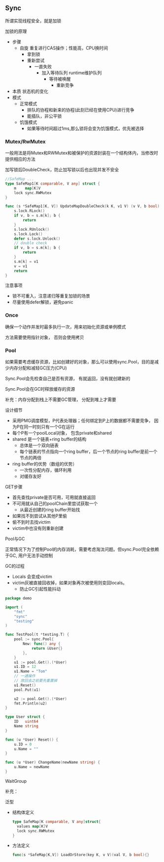 ##  Sync

所谓实现线程安全，就是加锁

加锁的原理

* 步骤
  * 自旋 重复进行CAS操作；性能高，CPU换时间
    * 拿到锁
    * 重新尝试
      * 一直失败
        * 加入等待队列 runtime维护队列
          * 等待被唤醒
            * 重新竞争
* 本质 状态机的变化
* 模式
  * 正常模式
    * 排队的协程和新来的协程(此刻已经在使用CPU)进行竞争
    * 能插队，非公平锁
  * 饥饿模式
    * 如果等待时间超过1ms,那么锁将会变为饥饿模式，优先被选择

### Mutex/RwMutex

一般用法是将Mutex和RWMutex和被保护的资源封装在一个结构体内，当修改时提供相应的方法

加写锁后DoubleCheck，防止加写锁以后也出现并发不安全

```go
//SafeMap ...
type SafeMap1[K comparable, V any] struct {
	m    map[K]V
	lock sync.RWMutex
}

func (s *SafeMap1[K, V]) UpdateMapDoubleCheck(k K, v1 V) (v V, b bool) {
	s.lock.RLock()
	if v, b = s.m[k]; b {
		return
	}
	s.lock.RUnlock()
	s.lock.Lock()
	defer s.lock.Unlock()
	// double check
	if v, b = s.m[k]; b {
		return
	}
	s.m[k] = v1
	v = v1
	return 
}
```

注意事项

* 锁不可重入，注意递归等重复加锁的场景
* 尽量使用defer解锁，避免panic

### Once

确保一个动作并发时最多执行一次，用来初始化资源或单例模式

方法需要使用指针对象， 否则会使用拷贝

### Pool

如果需要考虑缓存资源，比如创建好的对象，那么可以使用sync.Pool，目的是减少内存分配和减轻GC压力(CPU)

Sync.Pool会先检查自己是否有资源， 有就返回，没有就创建新的

Sync.Pool会在GC时释放缓存的资源

补充：内存分配到栈上不需要GC管理， 分配到堆上才需要

设计细节

* 采用PMG调度模型，P代表处理器；任何绑定到P上的数据都不需要竞争， 因为P在同一时刻只有一个G在运行
* 每个P有一个poolLocal对象， 包含private和shared
* shared 是一个链表+ring buffer的结构
  * 总体是一个双向链表
  * 每个链表的节点指向一个ring buffer，后一个节点的ring buffer是前一个节点的两倍
* ring buffer的优势（数组的优势）
  * 一次性分配内存，循环利用
  * 对缓存友好

GET步骤

* 首先查找private是否可用，可用就直接返回
* 不可用就从自己的poolChain里尝试获取一个
  * 从最近创建的ring buffer开始找
* 如果找不到尝试从其他P里偷
* 偷不到时去找victim
* victim中也没有则重新创建

Pool与GC

正常情况下为了控制Pool的内存消耗，需要考虑淘汰问题。但sync.Pool完全依赖于GC, 用户无法手动控制

GC的过程

* Locals 会变成victim
* victim灰被直接回收掉，如果对象再次被使用则变回locals。
  * 防止GC引起性能抖动

```go
package demo

import (
	"fmt"
	"sync"
	"testing"
)

func TestPool(t *testing.T) {
	pool := sync.Pool{
		New: func() any {
			return &User{}
		},
	}
	u1 := pool.Get().(*User)
	u1.ID = 12
	u1.Name = "Tom"
	// 一通操作
	// 放回去之前要先重置掉
	u1.Reset()
	pool.Put(u1)

	u2 := pool.Get().(*User)
	fmt.Println(u2)
}

type User struct {
	ID   uint64
	Name string
}

func (u *User) Reset() {
	u.ID = 0
	u.Name = ""
}

func (u *User) ChangeName(newName string) {
	u.Name = newName
}

```



WaitGroup

补充：

泛型

* 结构体定义

  ```go
  type SafeMap[K comparable, V any]struct{
  	values map[K]V
    lock sync.RWMutex
  }
  ```

* 方法定义

  ```go
  func(s *SafeMap[K,V]) LoadOrStore(key K, v V)(val V, b bool){}
  ```

  
